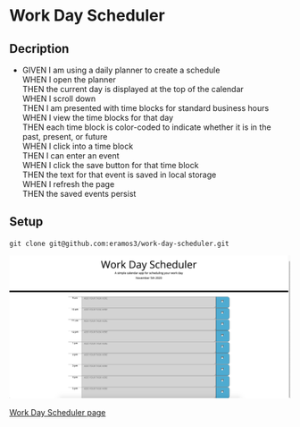 # Work Day Scheduler

## Decription

* GIVEN I am using a daily planner to create a schedule<br>
WHEN I open the planner<br>
THEN the current day is displayed at the top of the calendar<br>
WHEN I scroll down<br>
THEN I am presented with time blocks for standard business hours<br>
WHEN I view the time blocks for that day<br>
THEN each time block is color-coded to indicate whether it is in the past, present, or future<br>
WHEN I click into a time block<br>
THEN I can enter an event<br>
WHEN I click the save button for that time block<br>
THEN the text for that event is saved in local storage<br>
WHEN I refresh the page<br>
THEN the saved events persist
## Setup
```
git clone git@github.com:eramos3/work-day-scheduler.git
```
<!-- [working deployed link recording]() -->

![Work Day Scheduler Screenshot](./assets/images/scheduler.png)

[Work Day Scheduler page](https://eramos3.github.io/work-day-scheduler/)